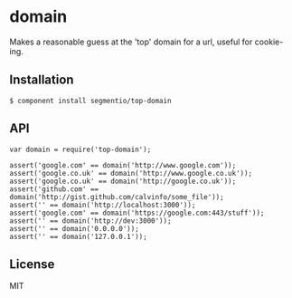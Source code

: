 
# domain

  Makes a reasonable guess at the 'top' domain for a url, useful for cookie-ing.

## Installation

    $ component install segmentio/top-domain

## API

```
var domain = require('top-domain');

assert('google.com' == domain('http://www.google.com'));
assert('google.co.uk' == domain('http://www.google.co.uk'));
assert('google.co.uk' == domain('http://google.co.uk'));
assert('github.com' == domain('http://gist.github.com/calvinfo/some_file'));
assert('' == domain('http://localhost:3000'));
assert('google.com' == domain('https://google.com:443/stuff'));
assert('' == domain('http://dev:3000'));
assert('' == domain('0.0.0.0'));
assert('' == domain('127.0.0.1'));
```
   

## License

  MIT
